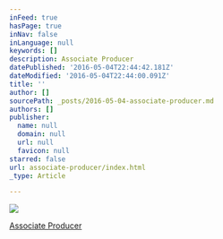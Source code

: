 ```yaml
---
inFeed: true
hasPage: true
inNav: false
inLanguage: null
keywords: []
description: Associate Producer
datePublished: '2016-05-04T22:44:42.181Z'
dateModified: '2016-05-04T22:44:00.091Z'
title: ''
author: []
sourcePath: _posts/2016-05-04-associate-producer.md
authors: []
publisher:
  name: null
  domain: null
  url: null
  favicon: null
starred: false
url: associate-producer/index.html
_type: Article

---
```

![](https://the-grid-user-content.s3-us-west-2.amazonaws.com/71fad30b-9008-4d81-a108-e257173c7ff1.png)

[Associate Producer][0]

[0]: https://www.youtube.com/watch?v=WN00B7tJCe4